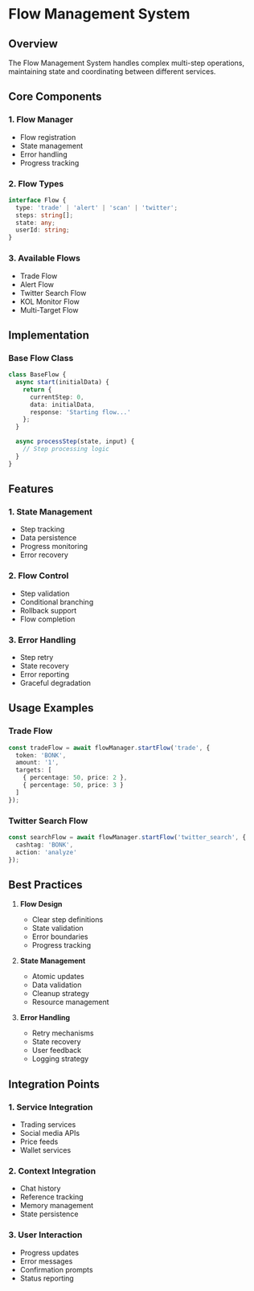 # Flow Management System

## Overview

The Flow Management System handles complex multi-step operations, maintaining state and coordinating between different services.

## Core Components

### 1. Flow Manager
- Flow registration
- State management
- Error handling
- Progress tracking

### 2. Flow Types
```typescript
interface Flow {
  type: 'trade' | 'alert' | 'scan' | 'twitter';
  steps: string[];
  state: any;
  userId: string;
}
```

### 3. Available Flows
- Trade Flow
- Alert Flow
- Twitter Search Flow
- KOL Monitor Flow
- Multi-Target Flow

## Implementation

### Base Flow Class
```typescript
class BaseFlow {
  async start(initialData) {
    return {
      currentStep: 0,
      data: initialData,
      response: 'Starting flow...'
    };
  }

  async processStep(state, input) {
    // Step processing logic
  }
}
```

## Features

### 1. State Management
- Step tracking
- Data persistence
- Progress monitoring
- Error recovery

### 2. Flow Control
- Step validation
- Conditional branching
- Rollback support
- Flow completion

### 3. Error Handling
- Step retry
- State recovery
- Error reporting
- Graceful degradation

## Usage Examples

### Trade Flow
```typescript
const tradeFlow = await flowManager.startFlow('trade', {
  token: 'BONK',
  amount: '1',
  targets: [
    { percentage: 50, price: 2 },
    { percentage: 50, price: 3 }
  ]
});
```

### Twitter Search Flow
```typescript
const searchFlow = await flowManager.startFlow('twitter_search', {
  cashtag: 'BONK',
  action: 'analyze'
});
```

## Best Practices

1. **Flow Design**
   - Clear step definitions
   - State validation
   - Error boundaries
   - Progress tracking

2. **State Management**
   - Atomic updates
   - Data validation
   - Cleanup strategy
   - Resource management

3. **Error Handling**
   - Retry mechanisms
   - State recovery
   - User feedback
   - Logging strategy

## Integration Points

### 1. Service Integration
- Trading services
- Social media APIs
- Price feeds
- Wallet services

### 2. Context Integration
- Chat history
- Reference tracking
- Memory management
- State persistence

### 3. User Interaction
- Progress updates
- Error messages
- Confirmation prompts
- Status reporting